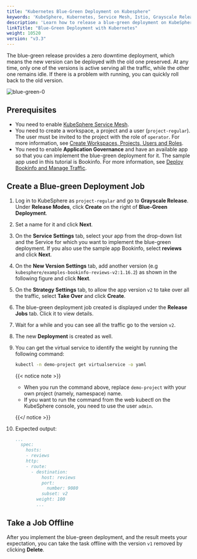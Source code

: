 ```yaml
---
title: "Kubernetes Blue-Green Deployment on Kubesphere"
keywords: 'KubeSphere, Kubernetes, Service Mesh, Istio, Grayscale Release, Blue-Green deployment'
description: 'Learn how to release a blue-green deployment on KubeSphere.'
linkTitle: "Blue-Green Deployment with Kubernetes"
weight: 10520
version: "v3.3"
---
```



The blue-green release provides a zero downtime deployment, which means the new version can be deployed with the old one preserved. At any time, only one of the versions is active serving all the traffic, while the other one remains idle. If there is a problem with running, you can quickly roll back to the old version.

![blue-green-0](/images/docs/v3.x/project-user-guide/grayscale-release/blue-green-deployment/blue-green-0.png)


## Prerequisites

- You need to enable [KubeSphere Service Mesh](../../../pluggable-components/service-mesh/).
- You need to create a workspace, a project and a user (`project-regular`). The user must be invited to the project with the role of `operator`. For more information, see [Create Workspaces, Projects, Users and Roles](../../../quick-start/create-workspace-and-project/).
- You need to enable **Application Governance** and have an available app so that you can implement the blue-green deployment for it. The sample app used in this tutorial is Bookinfo. For more information, see [Deploy Bookinfo and Manage Traffic](../../../quick-start/deploy-bookinfo-to-k8s/).

## Create a Blue-green Deployment Job

1. Log in to KubeSphere as `project-regular` and go to **Grayscale Release**. Under **Release Modes**, click **Create** on the right of **Blue-Green Deployment**.

2. Set a name for it and click **Next**.

3. On the **Service Settings** tab, select your app from the drop-down list and the Service for which you want to implement the blue-green deployment. If you also use the sample app Bookinfo, select **reviews** and click **Next**.

4. On the **New Version Settings** tab, add another version (e.g `kubesphere/examples-bookinfo-reviews-v2:1.16.2`) as shown in the following figure and click **Next**.

5. On the **Strategy Settings** tab, to allow the app version `v2` to take over all the traffic, select **Take Over** and click **Create**.

6. The blue-green deployment job created is displayed under the **Release Jobs** tab. Click it to view details.

7. Wait for a while and you can see all the traffic go to the version `v2`.

8. The new **Deployment** is created as well.

9. You can get the virtual service to identify the weight by running the following command:

   ```bash
   kubectl -n demo-project get virtualservice -o yaml
   ```

   {{< notice note >}} 

   - When you run the command above, replace `demo-project` with your own project (namely, namespace) name.
   - If you want to run the command from the web kubectl on the KubeSphere console, you need to use the user `admin`.

   {{</ notice >}}

10. Expected output:

    ```yaml
    ...
      spec:
        hosts:
        - reviews
        http:
        - route:
          - destination:
              host: reviews
              port:
                number: 9080
              subset: v2
            weight: 100
            ...
    ```

## Take a Job Offline

After you implement the blue-green deployment, and the result meets your expectation, you can take the task offline with the version `v1` removed by clicking **Delete**.


